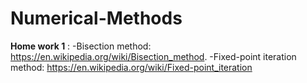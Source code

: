 # Numerical-Methods

**Home work 1** : 
  -Bisection method: https://en.wikipedia.org/wiki/Bisection_method. 
  -Fixed-point iteration method: https://en.wikipedia.org/wiki/Fixed-point_iteration
